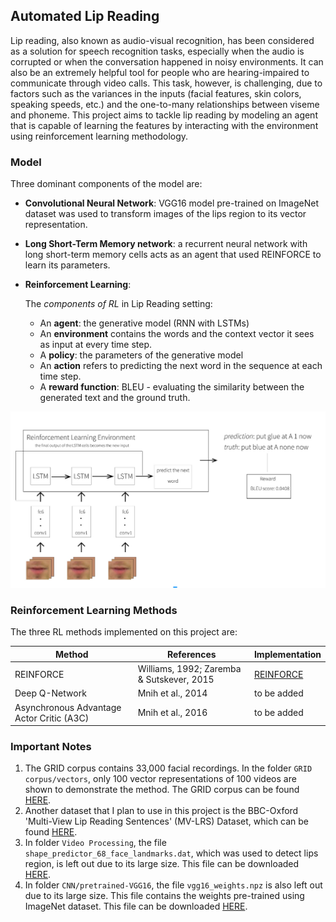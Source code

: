 ## Automated Lip Reading

Lip reading, also known as audio-visual recognition, has been considered as a solution for speech recognition tasks, especially when the audio is corrupted or when the conversation happened in noisy environments. It can also be an extremely helpful tool for people who are hearing-impaired to communicate through video calls. This task, however, is challenging, due to factors such as the variances in the inputs (facial features, skin colors, speaking speeds, etc.) and the one-to-many relationships between viseme and phoneme. This project aims to tackle lip reading by modeling an agent that is capable of learning the features by interacting with the environment using reinforcement learning methodology. 

### Model

Three dominant components of the model are:

- **Convolutional Neural Network**: VGG16 model pre-trained on ImageNet dataset was used to transform images of the lips region to its vector representation.

- **Long Short-Term Memory network**: a recurrent neural network with long short-term memory cells acts as an agent that used REINFORCE to learn its parameters.

- **Reinforcement Learning**:

	The *components of RL* in Lip Reading setting:
	- An **agent**: the generative model (RNN with LSTMs)
	- An **environment** contains the words and the context vector it sees as input at every time step.
	- A **policy**: the parameters of the generative model
	- An **action** refers to  predicting the next word in the sequence at each time step.
	- A **reward function**: BLEU - evaluating the similarity between the generated text and the ground truth.

![Visualization of Lip Reading Model](https://github.com/DungLe13/lips-reading/blob/master/model.png)

### Reinforcement Learning Methods

The three RL methods implemented on this project are:

| Method | References | Implementation |
|---|---|---|
| REINFORCE | Williams, 1992; Zaremba & Sutskever, 2015 | [REINFORCE](https://github.com/DungLe13/lips-reading/blob/master/Policy%20Gradient/lips_reading_LSTM.py) |
| Deep Q-Network | Mnih et al., 2014 | to be added |
| Asynchronous Advantage Actor Critic (A3C) | Mnih et al., 2016 | to be added |

### Important Notes

1. The GRID corpus contains 33,000 facial recordings. In the folder `GRID corpus/vectors`, only 100 vector representations of 100 videos are shown to demonstrate the method. The GRID corpus can be found [HERE](http://spandh.dcs.shef.ac.uk/gridcorpus/).
2. Another dataset that I plan to use in this project is the BBC-Oxford 'Multi-View Lip Reading Sentences' (MV-LRS) Dataset, which can be found [HERE](http://www.robots.ox.ac.uk/~vgg/data/lip_reading_sentences/).
3. In folder `Video Processing`, the file `shape_predictor_68_face_landmarks.dat`, which was used to detect lips region, is left out due to its large size. This file can be downloaded [HERE](https://drive.google.com/file/d/1-8zm3bu9Y5kvjAS6C7tUlpYeJOVmxPZe/view?usp=sharing).
4. In folder `CNN/pretrained-VGG16`, the file `vgg16_weights.npz` is also left out due to its large size. This file contains the weights pre-trained using ImageNet dataset. This file can be downloaded [HERE](http://www.cs.toronto.edu/~frossard/post/vgg16/).